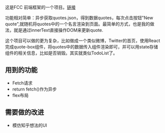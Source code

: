 这是FCC	前端框架的一个项目。[链接](https://benleie.github.io/pages/FCC/build-a-random-quote-machine/style.html)

功能相对简单：异步获取quotes.json，得到数据quotes，每次点击按钮"New quote",就随机将quotes中的一个名言渲染到页面。最简单的方式，也是我的做法，就是通过innerText直接操作DOM来更新quote.

这个项目可以做的更为复杂，比如做成一个类似微博，Twitter的首页，使用React完成quote-box组件，将quotes中的数据传入组件渲染即可，并可以用state存储组件的相关信息，比如是否销毁。其实就类似TodoList了。

## 用到的功能
+ Fetch请求
+ return fetch()作为异步
+ flex布局

## 需要做的改进
+ 模仿知乎想法的UI